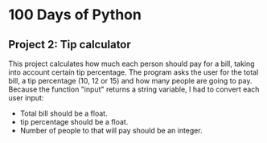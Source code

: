 # 100 Days of Python
## Project 2: Tip calculator

This project calculates how much each person should pay for a bill, taking into account certain tip percentage.
The program asks the user for the total bill, a tip percentage (10, 12 or 15) and how many people are going to pay.
Because the function "input" returns a string variable, I had to convert each user input:
* Total bill should be a float.
* tip percentage should be a float.
* Number of people to that will pay should be an integer.


